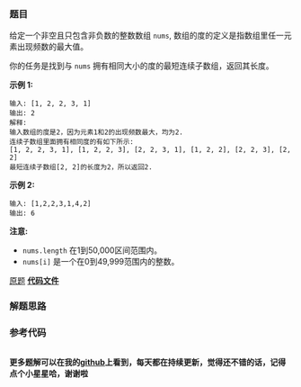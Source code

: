### 题目
给定一个非空且只包含非负数的整数数组 `nums`, 数组的度的定义是指数组里任一元素出现频数的最大值。

你的任务是找到与 `nums` 拥有相同大小的度的最短连续子数组，返回其长度。

**示例 1:**

    
    
    输入: [1, 2, 2, 3, 1]
    输出: 2
    解释: 
    输入数组的度是2，因为元素1和2的出现频数最大，均为2.
    连续子数组里面拥有相同度的有如下所示:
    [1, 2, 2, 3, 1], [1, 2, 2, 3], [2, 2, 3, 1], [1, 2, 2], [2, 2, 3], [2, 2]
    最短连续子数组[2, 2]的长度为2，所以返回2.
    

**示例 2:**

    
    
    输入: [1,2,2,3,1,4,2]
    输出: 6
    

**注意:**

  * `nums.length` 在1到50,000区间范围内。
  * `nums[i]` 是一个在0到49,999范围内的整数。

[原题](https://leetcode-cn.com/problems/degree-of-an-array/)    **[代码文件]()**


### 解题思路




### 参考代码

```go


```




**更多题解可以在我的[github](https://github.com/LZH139/leetcode_Go)上看到，每天都在持续更新，觉得还不错的话，记得点个小星星哈，谢谢啦**
